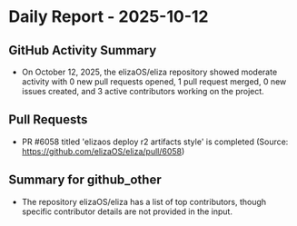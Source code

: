 # Daily Report - 2025-10-12

## GitHub Activity Summary
- On October 12, 2025, the elizaOS/eliza repository showed moderate activity with 0 new pull requests opened, 1 pull request merged, 0 new issues created, and 3 active contributors working on the project.

## Pull Requests
- PR #6058 titled 'elizaos deploy r2 artifacts style' is completed (Source: https://github.com/elizaOS/eliza/pull/6058)

## Summary for github_other
- The repository elizaOS/eliza has a list of top contributors, though specific contributor details are not provided in the input.
